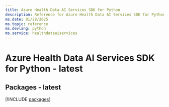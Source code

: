 ```yaml
---
title: Azure Health Data AI Services SDK for Python
description: Reference for Azure Health Data AI Services SDK for Python
ms.date: 01/28/2025
ms.topic: reference
ms.devlang: python
ms.service: healthdataaiservices
---
```

# Azure Health Data AI Services SDK for Python - latest
## Packages - latest
[!INCLUDE [packages](health-data-ai-services-index.md)]